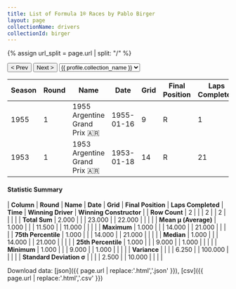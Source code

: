 ```yaml
---
title: List of Formula 1® Races by Pablo Birger
layout: page
collectionName: drivers
collectionId: birger
---
```


{% assign url_split = page.url | split: "/" %}
<div id="collection-navigation">
<button onclick="selector.options[selector.selectedIndex-1].value && (window.location = selector.options[selector.selectedIndex-1].value);">&lt; Prev</button>
<button onclick="selector.options[selector.selectedIndex+1].value && (window.location = selector.options[selector.selectedIndex+1].value);">Next &gt;</button>
<select id="selector" onchange="this.options[this.selectedIndex].value && (window.location = this.options[this.selectedIndex].value);">
  {% for collectionId in site.data[page.collectionName].refs %}
    {% if collectionId == page.collectionId %}
      {% assign selected = "selected" %}
    {% else %}
      {% assign selected = "" %}
    {% endif %}
    {% assign profile = site.data[page.collectionName][collectionId].profile %}
    <option value="/f1/{{ page.collectionName }}/{{ collectionId }}/{{ url_split[4] }}" {{ selected }}>{{ profile.collection_name }}</option>
  {% endfor %}
</select>
</div>

| Season | Round | Name | Date | Grid | Final Position | Laps Completed | Time | Winning Driver | Winning Constructor |
|--|--|--|--|--|--|--|--|--|--|
| 1955 | 1 | 1955 Argentine Grand Prix 🇦🇷 | 1955-01-16 | 9 | R | 1 |   | Juan Fangio 🇦🇷 | Mercedes 🇩🇪 |
| 1953 | 1 | 1953 Argentine Grand Prix 🇦🇷 | 1953-01-18 | 14 | R | 21 |   | Alberto Ascari 🇮🇹 | Ferrari 🇮🇹 |

#### Statistic Summary

| **Column** | **Round** | **Name** | **Date** | **Grid** | **Final Position** | **Laps Completed** | **Time** | **Winning Driver** | **Winning Constructor** |
| **Row Count** | 2 |  |  | 2 |  | 2 |  |  |  |
| **Total Sum** | 2.000 |  |  | 23.000 |  | 22.000 |  |  |  |
| **Mean μ (Average)** | 1.000 |  |  | 11.500 |  | 11.000 |  |  |  |
| **Maximum** | 1.000 |  |  | 14.000 |  | 21.000 |  |  |  |
| **75th Percentile** | 1.000 |  |  | 14.000 |  | 21.000 |  |  |  |
| **Median** | 1.000 |  |  | 14.000 |  | 21.000 |  |  |  |
| **25th Percentile** | 1.000 |  |  | 9.000 |  | 1.000 |  |  |  |
| **Minimum** | 1.000 |  |  | 9.000 |  | 1.000 |  |  |  |
| **Variance** |  |  |  | 6.250 |  | 100.000 |  |  |  |
| **Standard Deviation σ** |  |  |  | 2.500 |  | 10.000 |  |  |  |

Download data: [json]({{ page.url | replace:'.html','.json' }}), [csv]({{ page.url | replace:'.html','.csv' }})
